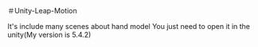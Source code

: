 ＃Unity-Leap-Motion



It's include many scenes about hand model
You just need to open it in the unity(My version is 5.4.2)
